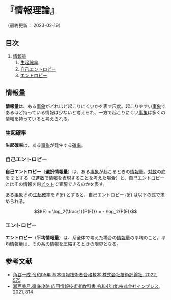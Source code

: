 # 『情報理論』

（最終更新： 2023-02-19）


## 目次

1. [情報量](#情報量)
	1. [生起確率](#生起確率)
	1. [自己エントロピー](#自己エントロピー)
	1. [エントロピー](#エントロピー)


## 情報量

**情報量**は、ある[事象](../../../applied_mathematics/_/chapters/probability_and_statistics.md#事象)がどれほど起こりにくいかを表す尺度。起こりやすい[事象](../../../applied_mathematics/_/chapters/probability_and_statistics.md#事象)であるほど持っている情報は少ないと考えられ、一方で起こりにくい[事象](../../../applied_mathematics/_/chapters/probability_and_statistics.md#事象)は多くの情報を持っていると考えられる。

### 生起確率

**生起確率**は、ある[事象](../../../applied_mathematics/_/chapters/probability_and_statistics.md#事象)が発生する[確率](../../../applied_mathematics/_/chapters/probability_and_statistics.md#確率)。

### 自己エントロピー

**自己エントロピー**（**選択情報量**）は、ある[事象](../../../applied_mathematics/_/chapters/probability_and_statistics.md#事象)が起こるときの[情報量](#情報量)。[対数](../../../applied_mathematics/_/chapters/numerical_calculation.md#対数)の底を $2$ とする（[2進数](../../../discrete_mathematics/_/chapters/radix.md#2進数)で情報を表現することを考えた場合）と、自己エントロピーとはその情報を何[ビット](../../../_/chapters/computer_and_number.md#ビット)で表現できるのかを表す。

ある[事象](../../../applied_mathematics/_/chapters/probability_and_statistics.md#事象) $E$ の[生起確率](#生起確率)を $P(E)$ とすると、自己エントロピー $I(E)$ は以下の式で求められる。

```math
I(E) = \log_2{\frac{1}{P(E)}} = - \log_2{P(E)}
```

### エントロピー

**エントロピー**（**平均情報量**）は、系全体で考えた場合の[情報量](#情報量)の平均のこと。平均情報量は、その系の情報を[圧縮](./coding_theory.md#圧縮)するときの限界となる。


## 参考文献

- [角谷一成.令和05年 基本情報技術者合格教本.株式会社技術評論社, 2022, 575](https://gihyo.jp/book/2022/978-4-297-13164-7)
- [瀬戸美月.徹底攻略 応用情報技術者教科書 令和4年度.株式会社インプレス, 2021, 814](https://book.impress.co.jp/books/1121101057)

